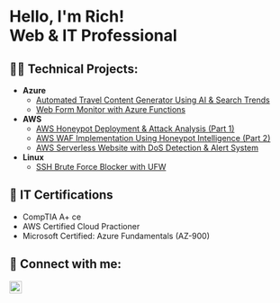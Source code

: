 <h1>Hello, I'm Rich!<br>Web &amp; IT Professional</h1>

<h2>👨‍💻 Technical Projects:</h2>

- <b>Azure</b>
  - [Automated Travel Content Generator Using AI & Search Trends](https://github.com/RichGerg/travel-trend-ai-generator)
  - [Web Form Monitor with Azure Functions](https://github.com/RichGerg/checkzipfield)
- <b>AWS</b>
  - [AWS Honeypot Deployment & Attack Analysis (Part 1)](https://github.com/RichGerg/aws-honeypot-attack-analysis)
  - [AWS WAF Implementation Using Honeypot Intelligence (Part 2)](https://github.com/RichGerg/aws-waf-firewall-honeypot)
  - [AWS Serverless Website with DoS Detection & Alert System](https://github.com/RichGerg/aws-serverless-website-dos-alert/)
- <b>Linux</b>
  - [SSH Brute Force Blocker with UFW](https://github.com/RichGerg/brute-force-detection-script-ufw)

<h2>📃 IT Certifications</h2>

- CompTIA A+ ce
- AWS Certified Cloud Practioner
- Microsoft Certified: Azure Fundamentals (AZ-900)

<h2> 🤳 Connect with me:</h2>

[<img align="left" alt="RichGerg | LinkedIn" width="22px" src="https://cdn.jsdelivr.net/npm/simple-icons@v3/icons/linkedin.svg" />][linkedin]

[linkedin]: https://linkedin.com/in/richgerg

<!--
**joshmadakor1/joshmadakor1** is a ✨ _special_ ✨ repository because its `README.md` (this file) appears on your GitHub profile.

Here are some ideas to get you started:

- 🔭 I’m currently working on ...
- 🌱 I’m currently learning ...
- 👯 I’m looking to collaborate on ...
- 🤔 I’m looking for help with ...
- 💬 Ask me about ...
- 📫 How to reach me: ...
- 😄 Pronouns: ...
- ⚡ Fun fact: ...
-->
